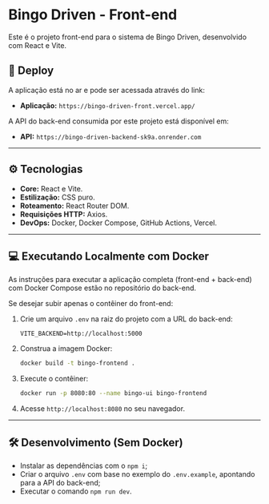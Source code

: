 # Bingo Driven - Front-end

Este é o projeto front-end para o sistema de Bingo Driven, desenvolvido com React e Vite.

## 🚀 Deploy

A aplicação está no ar e pode ser acessada através do link:

- **Aplicação:** `https://bingo-driven-front.vercel.app/`

A API do back-end consumida por este projeto está disponível em:

- **API:** `https://bingo-driven-backend-sk9a.onrender.com`

---

## ⚙️ Tecnologias

- **Core:** React e Vite. 
- **Estilização:** CSS puro.
- **Roteamento:** React Router DOM. 
- **Requisições HTTP:** Axios. 
- **DevOps:** Docker, Docker Compose, GitHub Actions, Vercel.

---

## 💻 Executando Localmente com Docker

As instruções para executar a aplicação completa (front-end + back-end) com Docker Compose estão no repositório do back-end.

Se desejar subir apenas o contêiner do front-end:

1.  Crie um arquivo `.env` na raiz do projeto com a URL do back-end:
    ```
    VITE_BACKEND=http://localhost:5000
    ```

2.  Construa a imagem Docker:
    ```bash
    docker build -t bingo-frontend .
    ```

3.  Execute o contêiner:
    ```bash
    docker run -p 8080:80 --name bingo-ui bingo-frontend
    ```

4.  Acesse `http://localhost:8080` no seu navegador.

---

## 🛠️ Desenvolvimento (Sem Docker)

- Instalar as dependências com o `npm i`; 
- Criar o arquivo `.env` com base no exemplo do `.env.example`, apontando para a API do back-end;
- Executar o comando `npm run dev`.
